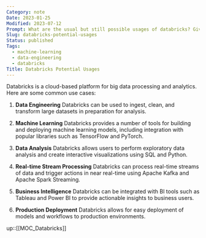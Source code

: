 ```yaml
---
Category: note
Date: 2023-01-25
Modified: 2023-07-12
Prompt: What are the usual but still possible usages of databricks? Give me examples.
Slug: databricks-potential-usages
Status: published
Tags:
  - machine-learning
  - data-engineering
  - databricks
Title: Databricks Potential Usages
---
```

Databricks is a cloud-based platform for big data processing and analytics. Here are some common use cases:

1. **Data Engineering**
Databricks can be used to ingest, clean, and transform large datasets in preparation for analysis.

2. **Machine Learning**
Databricks provides a number of tools for building and deploying machine learning models, including integration with popular libraries such as TensorFlow and PyTorch.

3. **Data Analysis**
Databricks allows users to perform exploratory data analysis and create interactive visualizations using SQL and Python.

4. **Real-time Stream Processing**
Databricks can process real-time streams of data and trigger actions in near real-time using Apache Kafka and Apache Spark Streaming.

5. **Business Intelligence**
Databricks can be integrated with BI tools such as Tableau and Power BI to provide actionable insights to business users.

6. **Production Deployment**
Databricks allows for easy deployment of models and workflows to production environments.

up::[[MOC_Databricks]]
